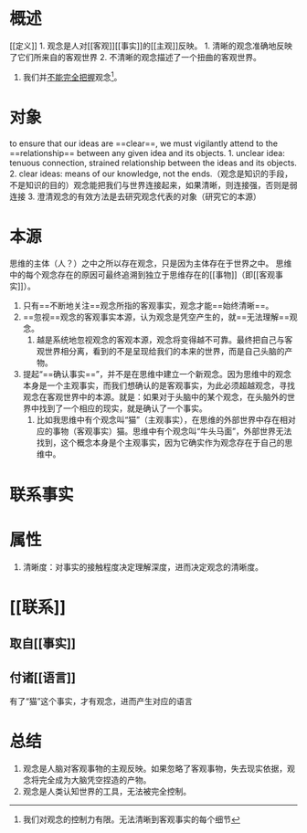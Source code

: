 # 概述
[[定义]] 
	1. 观念是人对[[客观]][[事实]]的[[主观]]反映。
		1. 清晰的观念准确地反映了它们所来自的客观世界
		2. 不清晰的观念描述了一个扭曲的客观世界。

1. 我们并<u>不能完全把握</u>观念[^3]。
# 对象
to ensure that our ideas are ==clear==, we must vigilantly attend to the ==relationship== between any given idea and its objects.
	1. unclear idea: tenuous connection, strained relationship between the ideas and its objects.
	2. clear ideas: means of our knowledge, not the ends.（观念是知识的手段，不是知识的目的）观念能把我们与世界连接起来，如果清晰，则连接强，否则是弱连接
	3. 澄清观念的有效方法是去研究观念代表的对象（研究它的本源）
# 本源
思维的主体（人？）之中之所以存在观念，只是因为主体存在于世界之中。
思维中的每个观念存在的原因可最终追溯到独立于思维存在的[[事物]]（即[[客观事实]]）。
1. 只有==不断地关注==观念所指的客观事实，观念才能==始终清晰==。
2. ==忽视==观念的客观事实本源，认为观念是凭空产生的，就==无法理解==观念。
	1. 越是系统地忽视观念的客观本源，观念将变得越不可靠。最终把自己与客观世界相分离，看到的不是呈现给我们的本来的世界，而是自己头脑的产物。
3. 提起“==确认事实==”，并不是在思维中建立一个新观念。因为思维中的观念本身是一个主观事实，而我们想确认的是客观事实，为此必须超越观念，寻找观念在客观世界中的本源。就是：如果对于头脑中的某个观念，在头脑外的世界中找到了一个相应的现实，就是确认了一个事实。
	1. 比如我思维中有个观念叫“猫”（主观事实），在思维的外部世界中存在相对应的事物（客观事实）猫。思维中有个观念叫“牛头马面”，外部世界无法找到，这个概念本身是个主观事实，因为它确实作为观念存在于自己的思维中。

# 联系事实

# 属性
1. 清晰度：对事实的接触程度决定理解深度，进而决定观念的清晰度。
# [[联系]] 
## 取自[[事实]] 
## 付诸[[语言]] 
有了“猫”这个事实，才有观念，进而产生对应的语言

# 总结
1. 观念是人脑对客观事物的主观反映。如果忽略了客观事物，失去现实依据，观念将完全成为大脑凭空捏造的产物。
2. 观念是人类认知世界的工具，无法被完全控制。

[^1]: 每个观念都源于对事实的描摹，但真实存在的事物却独立于观念之外。
[^2]: 如何检验观念是否正确反映了它和它的对象之间的关系？
[^3]: 我们对观念的控制力有限。无法清晰到客观事实的每个细节